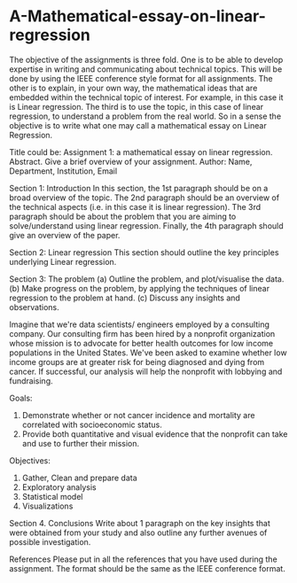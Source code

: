 # A-Mathematical-essay-on-linear-regression
 
The objective of the assignments is three fold. One is to be able to develop expertise in writing and communicating about technical topics. This will be done by using the IEEE conference style format for all assignments. The other is to explain, in your own way, the mathematical ideas that are embedded within the technical topic of interest. For example, in this case it is Linear regression. The third is to use the topic, in this case of linear regression, to understand a problem from the real world. So in a sense the objective is to write what one may call a mathematical essay on Linear Regression.
 
Title could be: Assignment 1: a mathematical essay on linear regression.
Abstract. Give a brief overview of your assignment.
Author: Name, Department, Institution, Email
 
Section 1: Introduction
In this section, the 1st paragraph should be on a broad overview of the topic. The 2nd paragraph should be an overview of the technical aspects (i.e. in this case it is linear regression). The 3rd paragraph should be about the problem that you are aiming to solve/understand using linear regression. Finally, the 4th paragraph should give an overview of the paper.
 
Section 2: Linear regression
This section should outline the key principles underlying Linear regression.
 
Section 3: The problem
(a)  Outline the problem, and plot/visualise the data.
(b)  Make progress on the problem, by applying the techniques of linear regression to the problem at hand.
(c)  Discuss any insights and observations.
 
Imagine that we're data scientists/ engineers employed by a consulting company. Our consulting firm has been hired by a nonprofit organization whose mission is to advocate for better health outcomes for low income populations in the United States. We've been asked to examine whether low income groups are at greater risk for being diagnosed and dying from cancer. If successful, our analysis will help the nonprofit with lobbying and fundraising.

Goals:
1.	Demonstrate whether or not cancer incidence and mortality are correlated with socioeconomic status.
2.	 Provide both quantitative and visual evidence that the nonprofit can take and use to further their mission.

Objectives:
1.	Gather, Clean and prepare data
2.	Exploratory analysis
3.	Statistical model
4.	Visualizations
 
Section 4. Conclusions
Write about 1 paragraph on the key insights that were obtained from your study and also outline any further avenues of possible investigation.
 
References
Please put in all the references that you have used during the assignment. The format should be the same as the IEEE conference format.     
